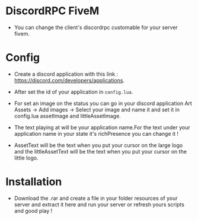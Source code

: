 # DiscordRPC FiveM

- You can change the client's discordrpc customable for your server fivem.

# Config

- Create a discord application with this link : https://discord.com/developers/applications.

- After set the id of your application in ```config.lua```.

- For set an image on the status you can go in your discord application Art Assets -> Add images -> Select your image and name it and set it in config.lua assetImage and littleAssetImage.

- The text playing at will be your application name.For the text under your application name in your state it's richPresence you can change it !

- AssetText will be the text when you put your cursor on the large logo and the littleAssetText will be the text when you put your cursor on the little logo.

# Installation

- Download the .rar and create a file in your folder resources of your server and extract it here and run your server or refresh yours scripts and good play ! 


